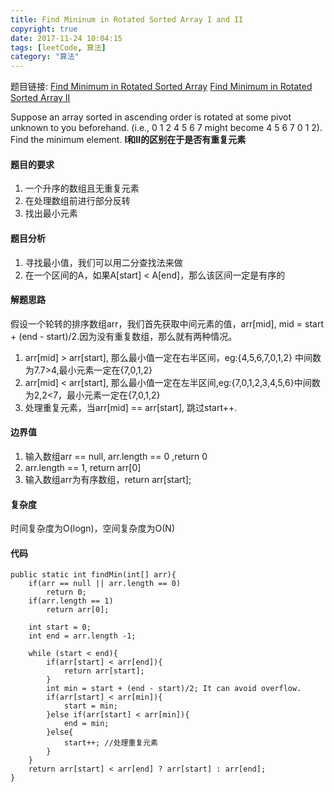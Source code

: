 ```yaml
---
title: Find Mininum in Rotated Sorted Array I and II
copyright: true
date: 2017-11-24 10:04:15
tags: [leetCode, 算法]
category: "算法"
---
```

题目链接:
[Find Minimum in Rotated Sorted Array](https://leetcode.com/problems/find-minimum-in-rotated-sorted-array/description/ "Optional title")
[Find Minimum in Rotated Sorted Array II](https://leetcode.com/problems/find-minimum-in-rotated-sorted-array-ii/description/ "Optional title")

Suppose an array sorted in ascending order is rotated at some pivot unknown to you beforehand.
(i.e., 0 1 2 4 5 6 7 might become 4 5 6 7 0 1 2).
Find the minimum element.
**I和II的区别在于是否有重复元素**
<!-- more -->

#### 题目的要求
1.  一个升序的数组且无重复元素
2.  在处理数组前进行部分反转
3.  找出最小元素

#### 题目分析
1. 寻找最小值，我们可以用二分查找法来做
2. 在一个区间的A，如果A[start] < A[end]，那么该区间一定是有序的

#### 解题思路
假设一个轮转的排序数组arr，我们首先获取中间元素的值，arr[mid], mid = start + (end - start)/2.因为没有重复数组，那么就有两种情况。
1. arr[mid] > arr[start], 那么最小值一定在右半区间，eg:{4,5,6,7,0,1,2} 中间数为7.7>4,最小元素一定在{7,0,1,2}
2. arr[mid] < arr[start], 那么最小值一定在左半区间,eg:{7,0,1,2,3,4,5,6}中间数为2,2<7，最小元素一定在{7,0,1,2}
3. 处理重复元素，当arr[mid] == arr[start], 跳过start++.

#### 边界值
1. 输入数组arr == null, arr.length == 0 ,return 0
2. arr.length == 1, return arr[0]
3. 输入数组arr为有序数组，return arr[start];

#### 复杂度
时间复杂度为O(logn)，空间复杂度为O(N)
 
#### 代码
```
public static int findMin(int[] arr){
    if(arr == null || arr.length == 0)
        return 0;
    if(arr.length == 1)
        return arr[0];

    int start = 0;
    int end = arr.length -1;

    while (start < end){
        if(arr[start] < arr[end]){
            return arr[start];
        }
        int min = start + (end - start)/2; It can avoid overflow.
        if(arr[start] < arr[min]){
            start = min;
        }else if(arr[start] < arr[min]){
            end = min;
        }else{
            start++; //处理重复元素
        }
    }
    return arr[start] < arr[end] ? arr[start] : arr[end];
}
```

